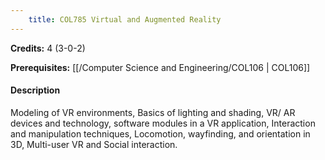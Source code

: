 ```yaml
---
    title: COL785 Virtual and Augmented Reality
---
```

**Credits:** 4 (3-0-2)



**Prerequisites:** [[/Computer Science and Engineering/COL106 | COL106]]

#### Description 
Modeling of VR environments, Basics of lighting and shading, VR/ AR devices and technology, software modules in a VR application, Interaction and manipulation techniques, Locomotion, wayfinding, and orientation in 3D, Multi-user VR and Social interaction.